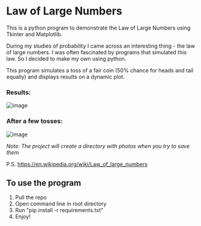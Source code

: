 # Law of Large Numbers

This is a python program to demonstrate the Law of Large Numbers using Tkinter and Matplotlib.

During my studies of probability I came across an interesting thing - the law of large numbers. I was often fascinated by programs that simulated this law. So I decided to make my own using python.

This program simulates a toss of a fair coin (50% chance for heads and tail equally) and displays results on a dynamic plot.
### Results:
![image](https://user-images.githubusercontent.com/62321153/162632265-96612b22-5909-4f09-9d99-f9ff1629315c.png)

### After a few tosses:
![image](https://user-images.githubusercontent.com/62321153/162632367-07c0740a-6da1-4fa4-af75-aa1ae20c054a.png)


_Note: The project will create a directory with photos when you try to save them_


P.S. https://en.wikipedia.org/wiki/Law_of_large_numbers
## To use the program
1. Pull the repo
2. Open command line in root directory
3. Run "pip install -r requirements.txt"
4. Enjoy!
